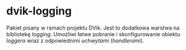 # dvik-logging
Pakiet pisany w ramach projektu DVik. Jest to dodatkowa warstwa na bibliotekę *logging*. Umożliwi łatwe pobranie i skonfigurowanie obiektu *loggera* wraz z odpowiednimi *uchwytami* (*handlerami*).
